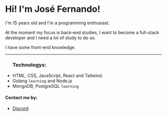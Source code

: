 <h1>Hi! I'm José Fernando!</h1>

<p>I'm 15 years old and I'm a programming enthusiast.</p>
<p>At the moment my focus is back-end studies, I want to become a full-stack developer and I need a lot of study to do so.</p>
<p>I have some front-end knowledge.</p>

 ----
<ul>
  <h3>Technologys:</h3>
  <li>HTML, CSS, JavaScript, React and Tailwind.</li>
  <li>Golang <code>learning</code> and Node.js</li>
  <li>MongoDB, PostgreSQL <code>learning</code> </li>
</ul>

<h4>Contact me by:</h4>

- [Discord](https://discord.com/users/852615181669892136)
